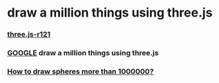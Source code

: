 # draw a million things using three.js

### [three.js-r121](https://github.com/mrdoob/three.js/releases/tag/r121)

### [GOOGLE](https://www.google.com/search?q=draw+a+million+things+using+three.js&oq=draw+a+million+things+using+three.js&aqs=chrome..69i57j33i160.7715j0j4&sourceid=chrome&ie=UTF-8) draw a million things using three.js

### [How to draw spheres more than 1000000?](https://discourse.threejs.org/t/how-to-draw-spheres-more-than-1000000/19731)
